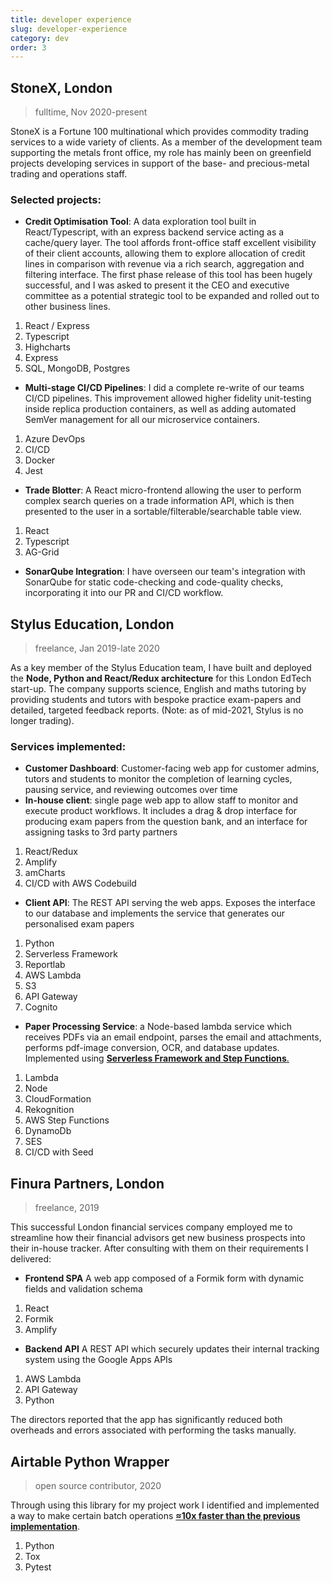 ```yaml
---
title: developer experience
slug: developer-experience
category: dev
order: 3
---
```


## StoneX, London

> fulltime, Nov 2020-present

StoneX is a Fortune 100 multinational which provides commodity trading services to a wide variety of clients. As a member of the development team supporting the metals front office, my role has mainly been on greenfield projects developing services in support of the base- and precious-metal trading and operations staff.

### Selected projects:

- **Credit Optimisation Tool**: A data exploration tool built in React/Typescript, with an express backend service acting as a cache/query layer. The tool affords front-office staff excellent visibility of their client accounts, allowing them to explore allocation of credit lines in comparison with revenue via a rich search, aggregation and filtering interface. The first phase release of this tool has been hugely successful, and I was asked to present it the CEO and executive committee as a potential strategic tool to be expanded and rolled out to other business lines.

1. React / Express
1. Typescript
1. Highcharts
1. Express
1. SQL, MongoDB, Postgres

- **Multi-stage CI/CD Pipelines**: I did a complete re-write of our teams CI/CD pipelines. This improvement allowed higher fidelity unit-testing inside replica production containers, as well as adding automated SemVer management for all our microservice containers.

1. Azure DevOps
2. CI/CD
3. Docker
4. Jest

- **Trade Blotter**: A React micro-frontend allowing the user to perform complex search queries on a trade information API, which is then presented to the user in a sortable/filterable/searchable table view.

1. React
1. Typescript
1. AG-Grid

- **SonarQube Integration**: I have overseen our team's integration with SonarQube for static code-checking and code-quality checks, incorporating it into our PR and CI/CD workflow.

## Stylus Education, London

> freelance, Jan 2019-late 2020

As a key member of the Stylus Education team, I have built and deployed the **Node, Python and React/Redux architecture** for this London EdTech start-up. The company supports science, English and maths tutoring by providing students and tutors with bespoke practice exam-papers and detailed, targeted feedback reports. (Note: as of mid-2021, Stylus is no longer trading).

### Services implemented:

- **Customer Dashboard**: Customer-facing web app for customer admins, tutors and students to monitor the completion of learning cycles, pausing service, and reviewing outcomes over time
- **In-house client**: single page web app to allow staff to monitor and execute product workflows. It includes a drag & drop interface for producing exam papers from the question bank, and an interface for assigning tasks to 3rd party partners

1. React/Redux
2. Amplify
3. amCharts
4. CI/CD&nbsp;with&nbsp;AWS&nbsp;Codebuild

- **Client API**: The REST API serving the web apps. Exposes the interface to our database and implements the service that generates our personalised exam papers

1. Python
2. Serverless&nbsp;Framework
3. Reportlab
4. AWS&nbsp;Lambda
5. S3
6. API&nbsp;Gateway
7. Cognito

- **Paper Processing Service**: a Node-based lambda service which receives PDFs via an email endpoint, parses the email and attachments, performs pdf-image conversion, OCR, and database updates. Implemented using [**Serverless Framework and Step Functions**.](https://medium.com/swlh/how-to-add-human-decision-making-into-automated-workflows-using-aws-step-functions-serverless-46c0a3412fe4)

1. Lambda
2. Node
3. CloudFormation
4. Rekognition
5. AWS Step Functions
6. DynamoDb
7. SES
8. CI/CD with Seed

## Finura Partners, London

> freelance, 2019

This successful London financial services company employed me to streamline how their financial advisors get new business prospects into their in-house tracker. After consulting with them on their requirements I delivered:

- **Frontend SPA** A web app composed of a Formik form with dynamic fields and validation schema

1. React
2. Formik
3. Amplify

- **Backend API** A REST API which securely updates their internal tracking system using the Google Apps APIs

1. AWS Lambda
2. API Gateway
3. Python

The directors reported that the app has significantly reduced both overheads and errors associated with performing the tasks manually.

## Airtable Python Wrapper

> open source contributor, 2020

Through using this library for my project work I identified and implemented a way to make certain batch operations [**≈10x faster than the previous implementation**](https://github.com/gtalarico/airtable-python-wrapper/pull/88).

1. Python
2. Tox
3. Pytest
